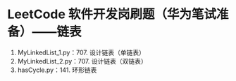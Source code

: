 # LeetCode 软件开发岗刷题（华为笔试准备）——链表
1. MyLinkedList_1.py：707. 设计链表（单链表）
2. MyLinkedList_2.py：707. 设计链表（双链表）
3. hasCycle.py：141. 环形链表